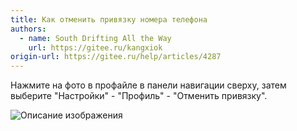 ```yaml
---
title: Как отменить привязку номера телефона
authors:
  - name: South Drifting All the Way
    url: https://gitee.ru/kangxiok
origin-url: https://gitee.ru/help/articles/4287
---
```


Нажмите на фото в профайле в панели навигации сверху, затем выберите "Настройки" - "Профиль" - "Отменить привязку".

![Описание изображения](https://images.gitee.ru/uploads/images/2019/1225/184531_fdff9745_669935.png )